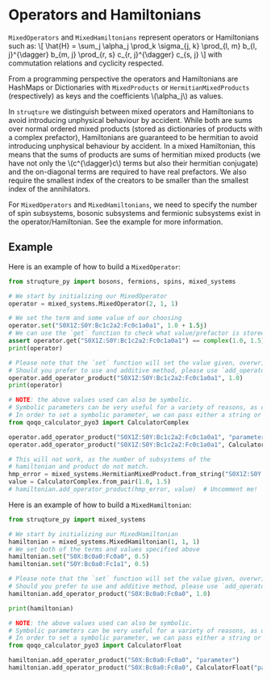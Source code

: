 # Operators and Hamiltonians

`MixedOperators` and `MixedHamiltonians` represent operators or Hamiltonians such as:
\\[ \hat{H} = \sum_j \alpha_j \prod_k \sigma_{j, k} \prod_{l, m} b_{l, j}^{\dagger} b_{m, j} \prod_{r, s} c_{r, j}^{\dagger} c_{s, j} \\]
with commutation relations and cyclicity respected.

From a programming perspective the operators and Hamiltonians are HashMaps or Dictionaries with `MixedProducts` or `HermitianMixedProducts` (respectively) as keys and the coefficients \\(\alpha_j\\) as values. 

In `struqture` we distinguish between mixed operators and Hamiltonians to avoid introducing unphysical behaviour by accident.
While both are sums over normal ordered mixed products (stored as dictionaries of products with a complex prefactor), Hamiltonians are guaranteed to be hermitian to avoid introducing unphysical behaviour by accident. In a mixed Hamiltonian, this means that the sums of products are sums of hermitian mixed products (we have not only the \\(c^{\dagger}c\\) terms but also their hermitian conjugate) and the on-diagonal terms are required to have real prefactors. We also require the smallest index of the creators to be smaller than the smallest index of the annihilators.

For `MixedOperators` and `MixedHamiltonians`, we need to specify the number of spin subsystems, bosonic subsystems and fermionic subsystems exist in the operator/Hamiltonian.  See the example for more information.

## Example

Here is an example of how to build a `MixedOperator`:

```python
from struqture_py import bosons, fermions, spins, mixed_systems

# We start by initializing our MixedOperator
operator = mixed_systems.MixedOperator(2, 1, 1)

# We set the term and some value of our choosing
operator.set("S0X1Z:S0Y:Bc1c2a2:Fc0c1a0a1", 1.0 + 1.5j)
# We can use the `get` function to check what value/prefactor is stored for the FermionProduct
assert operator.get("S0X1Z:S0Y:Bc1c2a2:Fc0c1a0a1") == complex(1.0, 1.5)
print(operator)

# Please note that the `set` function will set the value given, overwriting any previous value.
# Should you prefer to use and additive method, please use `add_operator_product`:
operator.add_operator_product("S0X1Z:S0Y:Bc1c2a2:Fc0c1a0a1", 1.0)
print(operator)

# NOTE: the above values used can also be symbolic.
# Symbolic parameters can be very useful for a variety of reasons, as detailed in the introduction.
# In order to set a symbolic parameter, we can pass either a string or use the `qoqo_calculator_pyo3` package:
from qoqo_calculator_pyo3 import CalculatorComplex

operator.add_operator_product("S0X1Z:S0Y:Bc1c2a2:Fc0c1a0a1", "parameter")
operator.add_operator_product("S0X1Z:S0Y:Bc1c2a2:Fc0c1a0a1", CalculatorComplex.from_pair("parameter", 0.0))

# This will not work, as the number of subsystems of the
# hamiltonian and product do not match.
hmp_error = mixed_systems.HermitianMixedProduct.from_string("S0X1Z:S0Y:Fc0c1a0a1")
value = CalculatorComplex.from_pair(1.0, 1.5)
# hamiltonian.add_operator_product(hmp_error, value)  # Uncomment me!
```

Here is an example of how to build a `MixedHamiltonian`:

```python
from struqture_py import mixed_systems

# We start by initializing our MixedHamiltonian
hamiltonian = mixed_systems.MixedHamiltonian(1, 1, 1)
# We set both of the terms and values specified above
hamiltonian.set("S0X:Bc0a0:Fc0a0", 0.5)
hamiltonian.set("S0Y:Bc0a0:Fc1a1", 0.5)

# Please note that the `set` function will set the value given, overwriting any previous value.
# Should you prefer to use and additive method, please use `add_operator_product`:
hamiltonian.add_operator_product("S0X:Bc0a0:Fc0a0", 1.0)

print(hamiltonian)

# NOTE: the above values used can also be symbolic.
# Symbolic parameters can be very useful for a variety of reasons, as detailed in the introduction.
# In order to set a symbolic parameter, we can pass either a string or use the `qoqo_calculator_pyo3` package:
from qoqo_calculator_pyo3 import CalculatorFloat

hamiltonian.add_operator_product("S0X:Bc0a0:Fc0a0", "parameter")
hamiltonian.add_operator_product("S0X:Bc0a0:Fc0a0", CalculatorFloat("parameter"))
```
